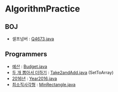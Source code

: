 # AlgorithmPractice
## BOJ
- 셀프넘버 : [Q4673.java](src/backjoon/Q4673.java)
## Programmers
- [예산](https://programmers.co.kr/learn/courses/30/lessons/12982) : [Budget.java](src/programmers/Budget.java)
- [두 개 뽑아서 더하기](https://programmers.co.kr/learn/courses/30/lessons/68644) : [Take2andAdd.java](src/programmers/Take2andAdd.java) (SetToArray)
- [2016년](https://programmers.co.kr/learn/courses/30/lessons/12901) : [Year2016.java](src/programmers/Year2016.java)
- [최소직사각형](https://programmers.co.kr/learn/courses/30/lessons/86491) : [MinRectangle.java](src/programmers/MinRectangle.java)